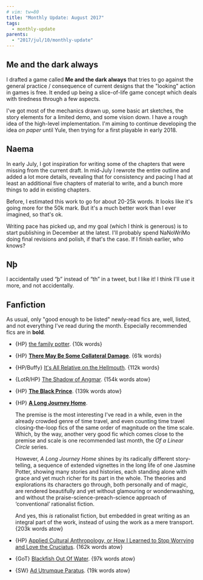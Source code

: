 ```yaml
---
# vim: tw=80
title: "Monthly Update: August 2017"
tags:
  - monthly-update
parents:
  - "2017/jul/10/monthly-update"
---
```


## Me and the dark always

I drafted a game called **Me and the dark always** that tries to go against the
general practice / consequence of current designs that the "looking" action in
games is free. It ended up being a slice-of-life game concept which deals with
tiredness through a few aspects.

I've got most of the mechanics drawn up, some basic art sketches, the story
elements for a limited demo, and some vision down. I have a rough idea of the
high-level implementation. I'm aiming to continue developing the idea _on paper_
until Yule, then trying for a first playable in early 2018.

## Naema

In early July, I got inspiration for writing some of the chapters that were
missing from the current draft. In mid-July I rewrote the entire outline and
added a lot more details, revealing that for consistency and pacing I had at
least an additional five chapters of material to write, and a bunch more things
to add in existing chapters.

Before, I estimated this work to go for about 20-25k words. It looks like it's
going more for the 50k mark. But it's a much better work than I ever imagined,
so that's ok.

Writing pace has picked up, and my goal (which I think is generous) is to start
publishing in December at the latest. I'll probably spend NaNoWriMo doing final
revisions and polish, if that's the case. If I finish earlier, who knows?

## Nþ

I accidentally used “þ” instead of “th” in a tweet, but I like it! I think I'll
use it more, and not accidentally.

## Fanfiction

As usual, only "good enough to be listed" newly-read fics are, well, listed, and
not everything I've read during the month. Especially recommended fics are in
**bold**.

 - {HP} [the family potter](https://archiveofourown.org/works/10566861). {10k words}
 - {HP} **[There May Be Some Collateral Damage](https://archiveofourown.org/works/5030443)**. {61k words}
 - {HP/Buffy} [It's All Relative on the Hellmouth](https://www.fanfiction.net/s/2985538). {112k words}
 - {LotR/HP} [The Shadow of Angmar](https://www.fanfiction.net/s/11115934). {154k words atow}
 - {HP} **[The Black Prince](https://www.fanfiction.net/s/11098283)**. {139k words atow}

 - {HP} **[A Long Journey Home](https://www.fanfiction.net/s/9860311)**.

   The premise is the most interesting I've read in a while, even in the already
   crowded genre of time travel, and even counting time travel closing-the-loop
   fics of the same order of magnitude on the time scale. Which, by the way,
   another very good fic which comes close to the premise and scale is one
   recommended last month, the _Of a Linear Circle_ series.

   However, _A Long Journey Home_ shines by its radically different
   story-telling, a sequence of extended vignettes in the long life of one
   Jasmine Potter, showing many stories and histories, each standing alone with
   grace and yet much richer for its part in the whole. The theories and
   explorations its characters go through, both personally and of magic, are
   rendered beautifully and yet without glamouring or wonderwashing, and without
   the praise-science-preach-science approach of ‘conventional’ rationalist
   fiction.

   And yes, this _is_ rationalist fiction, but embedded in great writing as an
   integral part of the work, instead of using the work as a mere transport.
   {203k words atow}

 - {HP} [Applied Cultural Anthropology, or How I Learned to Stop Worrying and Love the Cruciatus](https://www.fanfiction.net/s/9238861). {162k words atow}
 - {GoT} [Blackfish Out Of Water](https://www.fanfiction.net/s/11921280). {97k words atow}
 - {SW} [Ad Utrumque Paratus](https://archiveofourown.org/works/7168628). {19k words atow}
